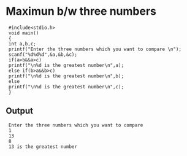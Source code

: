 # Maximun b/w three numbers

     #include<stdio.h>
     void main()
     {
     int a,b,c;
     printf("Enter the three numbers which you want to compare \n");
     scanf("%d%d%d",&a,&b,&c); 
     if(a>b&&a>c)
     printf("\n%d is the greatest number\n",a);
     else if(b>a&&b>c)
     printf("\n%d is the greatest number\n",b);
     else 
     printf("\n%d is the greatest number\n",c);
     }

## Output

     Enter the three numbers which you want to compare
     1
     13
     8
     13 is the greatest number
